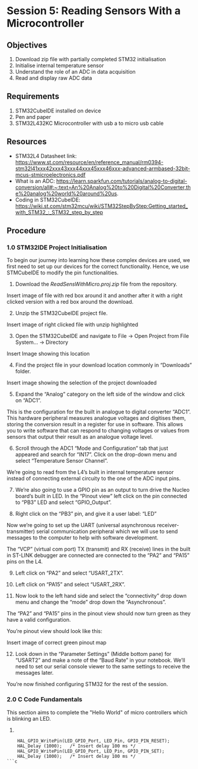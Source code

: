 # Session 5: Reading Sensors With a Microcontroller

## Objectives
1. Download zip file with partially completed STM32 initialisation
2. Initialise internal temperature sensor
3. Understand the role of an ADC in data acquisition 
4. Read and display raw ADC data

## Requirements
1. STM32CubeIDE installed on device
2. Pen and paper
3. STM32L432KC Microcontroller with usb a to micro usb cable

## Resources
- STM32L4 Datasheet link: https://www.st.com/resource/en/reference_manual/rm0394-stm32l41xxx42xxx43xxx44xxx45xxx46xxx-advanced-armbased-32bit-mcus-stmicroelectronics.pdf
- What is an ADC: https://learn.sparkfun.com/tutorials/analog-to-digital-conversion/all#:~:text=An%20Analog%20to%20Digital%20Converter,the%20analog%20world%20around%20us.
- Coding in STM32CubeIDE: https://wiki.st.com/stm32mcu/wiki/STM32StepByStep:Getting_started_with_STM32_:_STM32_step_by_step

## Procedure
### 1.0 STM32IDE Project Initialisation
To begin our journey into learning how these complex devices are used, we first need to set up our devices for the correct functionality. Hence, we use STMCubeIDE to modify the pin functionalities.

1.	Download the *ReadSensWithMicro.proj.zip* file from the repository.

Insert image of file with red box around it and another after it with a right clicked version with a red box around the download.

2.	Unzip the STM32CubeIDE project file.

Insert image of right clicked file with unzip highlighted

3.	Open the STM32CubeIDE and navigate to File -> Open Project from File System… -> Directory

Insert Image showing this location

4.	Find the project file in your download location commonly in “Downloads” folder.

Insert image showing the selection of the project downloaded

5.	Expand the “Analog” category on the left side of the window and click on “ADC1”.

This is the configuration for the built in analogue to digital converter “ADC1”. This hardware peripheral measures analogue voltages and digitises them, storing the conversion result in a register for use in software. This allows you to write software that can respond to changing voltages or values from sensors that output their result as an analogue voltage level.

6.	Scroll through the ADC1 “Mode and Configuration” tab that just appeared and search for “IN17”. Click on the drop-down menu and select “Temperature Sensor Channel”.

We’re going to read from the L4’s built in internal temperature sensor instead of connecting external circuity to the one of the ADC input pins.

7.	We’re also going to use a GPIO pin as an output to turn drive the Nucleo board’s built in LED. In the “Pinout view” left click on the pin connected to “PB3” LED and select “GPIO_Output”.

8.	 Right click on the “PB3” pin, and give it a user label: “LED”

Now we’re going to set up the UART (universal asynchronous receiver-transmitter) serial communication peripheral which we will use to send messages to the computer to help with software development. 

The “VCP” (virtual com port) TX (transmit) and RX (receive) lines in the built in ST-LINK debugger are connected are connected to the “PA2” and “PA15” pins on the L4.

9.	Left click on “PA2” and select “USART_2TX”. 

10.	Left click on “PA15” and select “USART_2RX”.

11.	Now look to the left hand side and select the “connectivity” drop down menu and change the “mode” drop down the “Asynchronous”.

The “PA2” and “PA15” pins in the pinout view should now turn green as they have a valid configuration. 

You’re pinout view should look like this:

Insert image of correct green pinout map

12.	Look down in the “Parameter Settings” (Middle bottom pane) for “USART2” and make a note of the “Baud Rate” in your notebook. We’ll need to set our serial console viewer to the same settings to receive the messages later. 

You’re now finished configuring STM32 for the rest of the session.

### 2.0 C Code Fundamentals

This section aims to complete the "Hello World" of micro controllers which is blinking an LED. 

1. 
```
    HAL_GPIO_WritePin(LED_GPIO_Port, LED_Pin, GPIO_PIN_RESET);
    HAL_Delay (1000);   /* Insert delay 100 ms */
    HAL_GPIO_WritePin(LED_GPIO_Port, LED_Pin, GPIO_PIN_SET);
    HAL_Delay (1000);   /* Insert delay 100 ms */ 
```c
